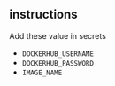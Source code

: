 ## instructions
Add these value in secrets
* `DOCKERHUB_USERNAME`
* `DOCKERHUB_PASSWORD`
* `IMAGE_NAME`